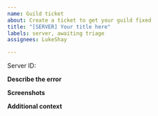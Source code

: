 ```yaml
---
name: Guild ticket
about: Create a ticket to get your guild fixed
title: "[SERVER] Your title here"
labels: server, awaiting triage
assignees: LukeShay

---
```


<!-- 
ONLY DO THIS IF THE BOT TELLS YOU TO
-->

Server ID:

**Describe the error**

[comment]: <> (A clear and concise description of what the error is.)

**Screenshots**

[comment]: <> (If applicable, add screenshots to help explain your problem.)

**Additional context**

[comment]: <> (Add any other context about the problem here.)
